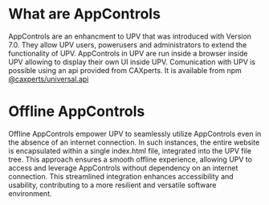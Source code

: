 # What are AppControls
AppControls are an enhancment to UPV that was introduced with Version 7.0.
They allow UPV users, powerusers and administrators to extend the functionality of UPV.
AppControls in UPV are run inside a browser inside UPV allowing to display their own UI inside UPV.
Comunication with UPV is possible using an api provided from CAXperts. It is available from npm [@caxperts/universal.api](https://www.npmjs.com/package/@caxperts/universal.api)

# Offline AppControls
Offline AppControls empower UPV to seamlessly utilize AppControls even in the absence of an internet connection. In such instances, the entire website is encapsulated within a single index.html file, integrated into the UPV file tree. This approach ensures a smooth offline experience, allowing UPV to access and leverage AppControls without dependency on an internet connection. This streamlined integration enhances accessibility and usability, contributing to a more resilient and versatile software environment.